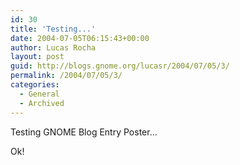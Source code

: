 ```yaml
---
id: 30
title: 'Testing...'
date: 2004-07-05T06:15:43+00:00
author: Lucas Rocha
layout: post
guid: http://blogs.gnome.org/lucasr/2004/07/05/3/
permalink: /2004/07/05/3/
categories:
  - General
  - Archived
---
```

Testing GNOME Blog Entry Poster...

Ok!
